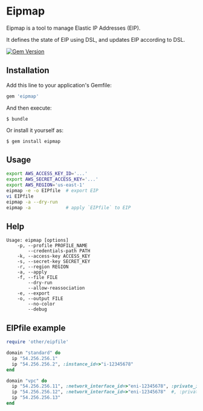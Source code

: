 # Eipmap

Eipmap is a tool to manage Elastic IP Addresses (EIP).

It defines the state of EIP using DSL, and updates EIP according to DSL.

[![Gem Version](https://badge.fury.io/rb/eipmap.svg)](http://badge.fury.io/rb/eipmap)

## Installation

Add this line to your application's Gemfile:

```ruby
gem 'eipmap'
```

And then execute:

    $ bundle

Or install it yourself as:

    $ gem install eipmap

## Usage

```sh
export AWS_ACCESS_KEY_ID='...'
export AWS_SECRET_ACCESS_KEY='...'
export AWS_REGION='us-east-1'
eipmap -e -o EIPfile  # export EIP
vi EIPfile
eipmap -a --dry-run
eipmap -a             # apply `EIPfile` to EIP
```

## Help

```
Usage: eipmap [options]
    -p, --profile PROFILE_NAME
        --credentials-path PATH
    -k, --access-key ACCESS_KEY
    -s, --secret-key SECRET_KEY
    -r, --region REGION
    -a, --apply
    -f, --file FILE
        --dry-run
        --allow-reassociation
    -e, --export
    -o, --output FILE
        --no-color
        --debug
```

## EIPfile example

```ruby
require 'other/eipfile'

domain "standard" do
  ip "54.256.256.1"
  ip "54.256.256.2", :instance_id=>"i-12345678"
end

domain "vpc" do
  ip "54.256.256.11", :network_interface_id=>"eni-12345678", :private_ip_address=>"10.0.1.1"
  ip "54.256.256.12", :network_interface_id=>"eni-12345678"  #, :private_ip_address=>"10.0.1.2" (optional)
  ip "54.256.256.13"
end
```
